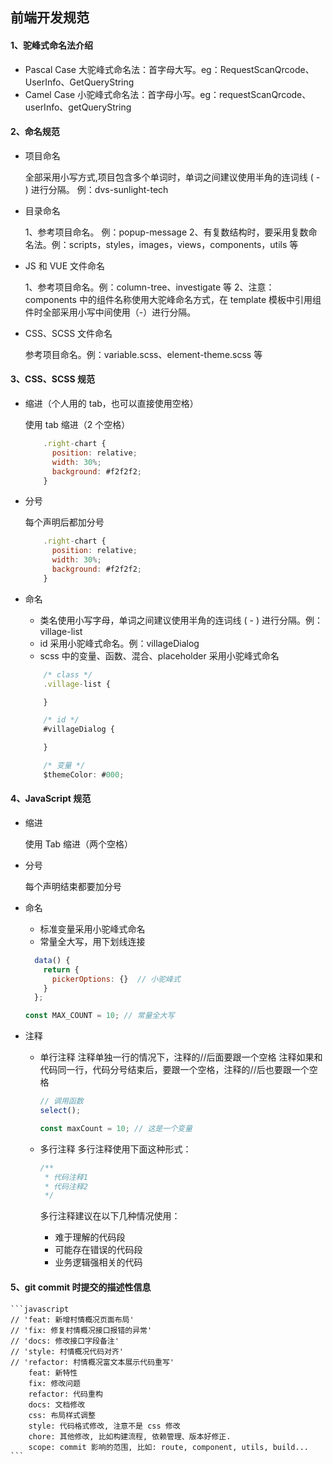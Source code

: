 ## 前端开发规范

#### 1、驼峰式命名法介绍

- Pascal Case 大驼峰式命名法：首字母大写。eg：RequestScanQrcode、UserInfo、GetQueryString
- Camel Case 小驼峰式命名法：首字母小写。eg：requestScanQrcode、userInfo、getQueryString

#### 2、命名规范

- 项目命名

  全部采用小写方式,项目包含多个单词时，单词之间建议使用半角的连词线 ( - ) 进行分隔。 例：dvs-sunlight-tech

- 目录命名

  1、参考项目命名。 例：popup-message
  2、有复数结构时，要采用复数命名法。例：scripts，styles，images，views，components，utils 等

- JS 和 VUE 文件命名

  1、参考项目命名。例：column-tree、investigate 等
  2、注意：components 中的组件名称使用大驼峰命名方式，在 template 模板中引用组件时全部采用小写中间使用（-）进行分隔。

- CSS、SCSS 文件命名

  参考项目命名。例：variable.scss、element-theme.scss 等

#### 3、CSS、SCSS 规范

- 缩进（个人用的 tab，也可以直接使用空格）

  使用 tab 缩进（2 个空格）

  ```javascript
      .right-chart {
        position: relative;
        width: 30%;
        background: #f2f2f2;
      }
  ```

- 分号

  每个声明后都加分号

  ```javascript
      .right-chart {
        position: relative;
        width: 30%;
        background: #f2f2f2;
      }
  ```

- 命名

  - 类名使用小写字母，单词之间建议使用半角的连词线 ( - ) 进行分隔。例：village-list
  - id 采用小驼峰式命名。例：villageDialog
  - scss 中的变量、函数、混合、placeholder 采用小驼峰式命名

  ```javascript
      /* class */
      .village-list {

      }

      /* id */
      #villageDialog {

      }

      /* 变量 */
      $themeColor: #000;

  ```

#### 4、JavaScript 规范

- 缩进

  使用 Tab 缩进（两个空格）

- 分号

  每个声明结束都要加分号

- 命名

  - 标准变量采用小驼峰式命名
  - 常量全大写，用下划线连接

  ```javascript
    data() {
      return {
        pickerOptions: {}  // 小驼峰式
      }
    };

  const MAX_COUNT = 10; // 常量全大写
  ```

- 注释

  - 单行注释
    注释单独一行的情况下，注释的//后面要跟一个空格
    注释如果和代码同一行，代码分号结束后，要跟一个空格，注释的//后也要跟一个空格

    ```javascript
    // 调用函数
    select();

    const maxCount = 10; // 这是一个变量
    ```

  - 多行注释
    多行注释使用下面这种形式：

    ```javascript
    /**
     * 代码注释1
     * 代码注释2
     */
    ```

    多行注释建议在以下几种情况使用：

    - 难于理解的代码段
    - 可能存在错误的代码段
    - 业务逻辑强相关的代码

#### 5、git commit 时提交的描述性信息

    ```javascript
    // 'feat: 新增村情概况页面布局'
    // 'fix: 修复村情概况接口报错的异常'
    // 'docs: 修改接口字段备注'
    // 'style: 村情概况代码对齐'
    // 'refactor: 村情概况富文本展示代码重写'
        feat: 新特性
        fix: 修改问题
        refactor: 代码重构
        docs: 文档修改
        css: 布局样式调整
        style: 代码格式修改, 注意不是 css 修改
        chore: 其他修改, 比如构建流程, 依赖管理、版本好修正.
        scope: commit 影响的范围, 比如: route, component, utils, build...
    ```
